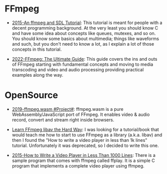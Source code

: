 # FFmpeg

- [2015-An ffmpeg and SDL Tutorial](http://dranger.com/ffmpeg/): This tutorial is meant for people with a decent programming background. At the very least you should know C and have some idea about concepts like queues, mutexes, and so on. You should know some basics about multimedia; things like waveforms and such, but you don't need to know a lot, as I explain a lot of those concepts in this tutorial.

- [2022-FFmpeg: The Ultimate Guide](https://img.ly/blog/ultimate-guide-to-ffmpeg/): This guide covers the ins and outs of FFmpeg starting with fundamental concepts and moving to media transcoding and video and audio processing providing practical examples along the way.

# OpenSource

- [2019-ffmpeg.wasm #Project#](https://ffmpegwasm.github.io/): ffmpeg.wasm is a pure WebAssembly/JavaScript port of FFmpeg. It enables video & audio record, convert and stream right inside browsers.

- [Learn FFmpeg libav the Hard Way](https://parg.co/UkX): I was looking for a tutorial/book that would teach me how to start to use FFmpeg as a library (a.k.a. libav) and then I found the "How to write a video player in less than 1k lines" tutorial. Unfortunately it was deprecated, so I decided to write this one.

- [2015-How to Write a Video Player in Less Than 1000 Lines](http://dranger.com/ffmpeg/ffmpeg.html): There is a sample program that comes with ffmpeg called ffplay. It is a simple C program that implements a complete video player using ffmpeg.
